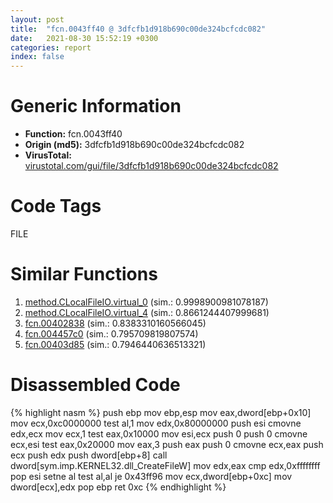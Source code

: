 ```yaml
---
layout: post
title:  "fcn.0043ff40 @ 3dfcfb1d918b690c00de324bcfcdc082"
date:   2021-08-30 15:52:19 +0300
categories: report
index: false
---
```


# Generic Information
- **Function:** fcn.0043ff40
- **Origin (md5):** 3dfcfb1d918b690c00de324bcfcdc082
- **VirusTotal:** [virustotal.com/gui/file/3dfcfb1d918b690c00de324bcfcdc082][virustotal_ref]

# Code Tags
<span class="tag" id="FILE">FILE</span>


# Similar Functions

1. [method.CLocalFileIO.virtual\_0][similar_1_ref] (sim.: 0.9998900981078187)
2. [method.CLocalFileIO.virtual\_4][similar_2_ref] (sim.: 0.8661244407999681)
3. [fcn.00402838][similar_3_ref] (sim.: 0.8383310160566045)
4. [fcn.004457c0][similar_4_ref] (sim.: 0.795709819807574)
5. [fcn.00403d85][similar_5_ref] (sim.: 0.7946440636513321)


# Disassembled Code

{% highlight nasm %}
push ebp
mov ebp,esp
mov eax,dword[ebp+0x10]
mov ecx,0xc0000000
test al,1
mov edx,0x80000000
push esi
cmovne edx,ecx
mov ecx,1
test eax,0x10000
mov esi,ecx
push 0
push 0
cmovne ecx,esi
test eax,0x20000
mov eax,3
push eax
push 0
cmovne ecx,eax
push ecx
push edx
push dword[ebp+8]
call dword[sym.imp.KERNEL32.dll_CreateFileW]
mov edx,eax
cmp edx,0xffffffff
pop esi
setne al
test al,al
je 0x43ff96
mov ecx,dword[ebp+0xc]
mov dword[ecx],edx
pop ebp
ret 0xc
{% endhighlight %}


[similar_1_ref]: /report/method.CLocalFileIO.virtual_0@3dfcfb1d918b690c00de324bcfcdc082
[similar_2_ref]: /report/method.CLocalFileIO.virtual_4@3dfcfb1d918b690c00de324bcfcdc082
[similar_3_ref]: /report/fcn.00402838@56a02334aea008c131d2741a089910fb
[similar_4_ref]: /report/fcn.004457c0@3dfcfb1d918b690c00de324bcfcdc082
[similar_5_ref]: /report/fcn.00403d85@73677cb40830e94fbfb5483ff33e40b9
[virustotal_ref]: https://www.virustotal.com/gui/file/3dfcfb1d918b690c00de324bcfcdc082